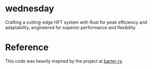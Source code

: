# wednesday

Crafting a cutting-edge HFT system with Rust for peak efficiency and adaptability, engineered for superior performance and flexibility

# Reference
This code was heavily inspired by the project at [barter-rs](https://github.com/barter-rs/barter-rs).

